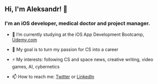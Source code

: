 ## Hi, I'm Aleksandr! 👋

### I'm an iOS developer, medical doctor and project manager.

- 🌱  I’m currently studying at the iOS App Development Bootcamp, [Udemy.com](https://www.udemy.com/share/101WsW3@3rhQrAMzBs7qXYQSDrWXfHwghzCXuNdQrizFIy9f2Tab7dbRvQ5bxAA6URNWzr5O-g==/)
 
- 🔭  My goal is to turn my passion for CS into a career

- ⚡ My interests: following CS and space news, creative writing, video games, AI, cybernetics
 
- 📫  How to reach me: [Twitter](https://www.twitter.com/morozov_dev) or [LinkedIn](https://www.linkedin.com/in/aleksandr-mor/)




<!--
**aleksandr-mor/aleksandr-mor** is a ✨ _special_ ✨ repository because its `README.md` (this file) appears on your GitHub profile.

Here are some ideas to get you started:


- 🌱 I’m currently learning ...
- 👯 I’m looking to collaborate on ...
- 🤔 I’m looking for help with ...
- 💬 Ask me about ...

- 😄 Pronouns: ...
- ⚡ Fun fact: ...
-->
